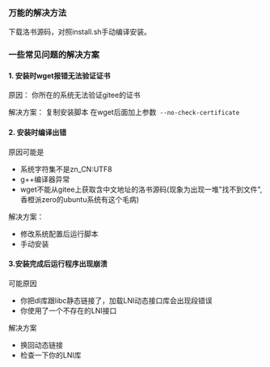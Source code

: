 ### 万能的解决方法
下载洛书源码，对照install.sh手动编译安装。
### 一些常见问题的解决方案
#### 1. 安装时wget报错无法验证证书
原因： 你所在的系统无法验证gitee的证书

解决方案： 复制安装脚本 在wget后面加上参数` --no-check-certificate`
#### 2. 安装时编译出错
原因可能是
- 系统字符集不是zn_CN:UTF8
- g++编译器异常
- wget不能从gitee上获取含中文地址的洛书源码(现象为出现一堆"找不到文件",香橙派zero的ubuntu系统有这个毛病)

解决方案：
- 修改系统配置后运行脚本
- 手动安装
#### 3.安装完成后运行程序出现崩溃
可能原因
- 你把dl库跟libc静态链接了，加载LNI动态接口库会出现段错误
- 你使用了一个不存在的LNI接口

解决方案
- 换回动态链接
- 检查一下你的LNI库